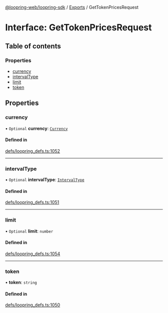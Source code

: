 [@loopring-web/loopring-sdk](../README.md) / [Exports](../modules.md) / GetTokenPricesRequest

# Interface: GetTokenPricesRequest

## Table of contents

### Properties

- [currency](GetTokenPricesRequest.md#currency)
- [intervalType](GetTokenPricesRequest.md#intervaltype)
- [limit](GetTokenPricesRequest.md#limit)
- [token](GetTokenPricesRequest.md#token)

## Properties

### currency

• `Optional` **currency**: [`Currency`](../enums/Currency.md)

#### Defined in

[defs/loopring_defs.ts:1052](https://github.com/Loopring/loopring_sdk/blob/5861d10/src/defs/loopring_defs.ts#L1052)

___

### intervalType

• `Optional` **intervalType**: [`IntervalType`](../enums/IntervalType.md)

#### Defined in

[defs/loopring_defs.ts:1051](https://github.com/Loopring/loopring_sdk/blob/5861d10/src/defs/loopring_defs.ts#L1051)

___

### limit

• `Optional` **limit**: `number`

#### Defined in

[defs/loopring_defs.ts:1054](https://github.com/Loopring/loopring_sdk/blob/5861d10/src/defs/loopring_defs.ts#L1054)

___

### token

• **token**: `string`

#### Defined in

[defs/loopring_defs.ts:1050](https://github.com/Loopring/loopring_sdk/blob/5861d10/src/defs/loopring_defs.ts#L1050)
